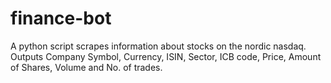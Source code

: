 # finance-bot

A python script scrapes information about stocks on the nordic nasdaq. Outputs Company Symbol, Currency, ISIN, Sector, ICB code, Price, Amount of Shares, Volume and No. of trades. 
